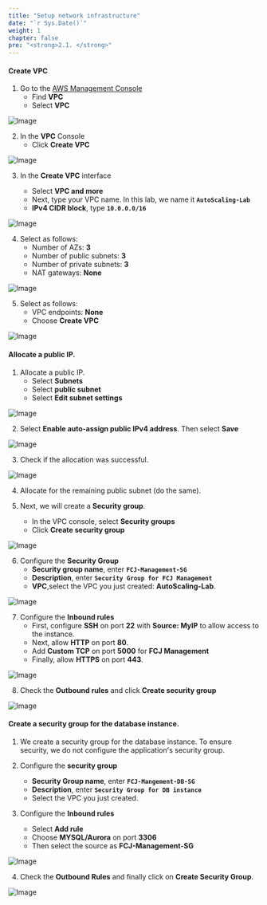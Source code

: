 ```yaml
---
title: "Setup network infrastructure"
date: "`r Sys.Date()`"
weight: 1
chapter: false
pre: "<strong>2.1. </strong>"
---
```


#### Create VPC
1. Go to the [AWS Management Console](https://aws.amazon.com/premiumsupport/knowledge-center/sign-in-console/)
   - Find **VPC**
   - Select **VPC**

![Image](/images/2-preparation/2.1-network/2.1.1.png?featherlight=false&width=90pc)

2. In the **VPC** Console
   - Click **Create VPC** 

![Image](/images/2-preparation/2.1-network/2.1.2.png?featherlight=false&width=90pc)

3. In the **Create VPC** interface

   - Select **VPC and more**
   - Next, type your VPC name. In this lab, we name it **``AutoScaling-Lab``**
   - **IPv4 CIDR block**, type **``10.0.0.0/16``**

![Image](/images/2-preparation/2.1-network/2.1.3.png?featherlight=false&width=90pc)

4. Select as follows:
   - Number of AZs: **3**
   - Number of public subnets: **3**
   - Number of private subnets: **3**
   - NAT gateways: **None**

![Image](/images/2-preparation/2.1-network/2.1.4.png?featherlight=false&width=90pc)

5. Select as follows:
   - VPC endpoints: **None**
   - Choose **Create VPC**

![Image](/images/2-preparation/2.1-network/2.1.5.png?featherlight=false&width=90pc)

#### Allocate a public IP.

1. Allocate a public IP.
   - Select **Subnets**
   - Select **public subnet** 
   - Select **Edit subnet settings**

![Image](/images/2-preparation/2.1-network/2.1.6.png?featherlight=false&width=90pc)

2. Select **Enable auto-assign public IPv4 address**. Then select **Save**

![Image](/images/2-preparation/2.1-network/2.1.7.png?featherlight=false&width=90pc)

3. Check if the allocation was successful.

![Image](/images/2-preparation/2.1-network/2.1.8.png?featherlight=false&width=90pc)

4. Allocate for the remaining public subnet (do the same).
    
5. Next, we will create a **Security group**.
    - In the VPC console, select **Security groups**
    - Click **Create security group**

![Image](/images/2-preparation/2.1-network/2.1.9.png?featherlight=false&width=90pc)

6. Configure the **Security Group**
    - **Security group name**, enter **`FCJ-Management-SG`**
    - **Description**, enter **`Security Group for FCJ Management`**
    - **VPC**,select the VPC you just created: **AutoScaling-Lab**.

![Image](/images/2-preparation/2.1-network/2.1.10.png?featherlight=false&width=90pc)

7. Configure the **Inbound rules**
    - First, configure **SSH** on port **22** with **Source: MyIP** to allow access to the instance.
    - Next, allow **HTTP** on port **80**.
    - Add **Custom TCP** on port **5000** for **FCJ Management**
    - Finally, allow **HTTPS** on port **443**.

![Image](/images/2-preparation/2.1-network/2.1.11.png?featherlight=false&width=90pc)

8. Check the **Outbound rules** and click **Create security group**

![Image](/images/2-preparation/2.1-network/2.1.12.png?featherlight=false&width=90pc)

#### Create a security group for the database instance.

1. We create a security group for the database instance. To ensure security, we do not configure the application's security group.
   
2. Configure the **security group**
   - **Security Group name**, enter **`FCJ-Mangement-DB-SG`**
   - **Description**, enter **`Security Group for DB instance`**
   - Select the VPC you just created.


3. Configure the **Inbound rules**

   - Select **Add rule**
   - Choose **MYSQL/Aurora** on port **3306**
   - Then select the source as **FCJ-Management-SG** 

![Image](/images/2-preparation/2.1-network/2.1.13.png?featherlight=false&width=90pc)

4. Check the **Outbound Rules** and finally click on **Create Security Group**.

![Image](/images/2-preparation/2.1-network/2.1.14.png?featherlight=false&width=90pc)